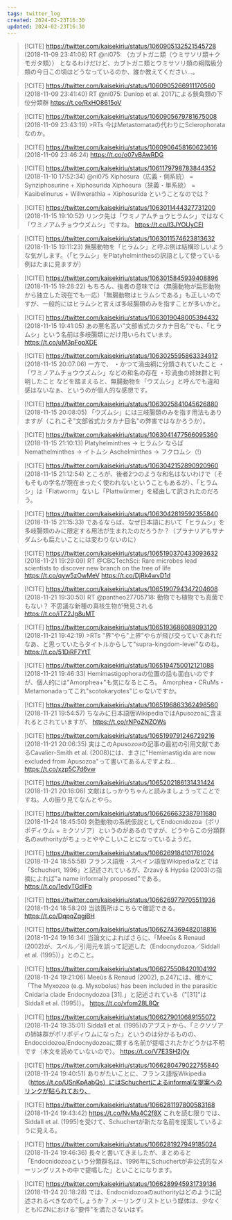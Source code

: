 ```yaml
---
tags: twitter_log
created: 2024-02-23T16:30
updated: 2024-02-23T16:30
---
```


> [!CITE] https://twitter.com/kaisekiriu/status/1060905132521545728 (2018-11-09 23:41:08)
> RT @ni075: （カブトガニ類（ウミサソリ類＋クモガタ類））
> となるわけだけど、カブトガニ類とウミサソリ類の綱階級分類の今日この頃はどうなっているのか、誰か教えてください…。

> [!CITE] https://twitter.com/kaisekiriu/status/1060905266911170560 (2018-11-09 23:41:40)
> RT @ni075: Dunlop et al. 2017による鋏角類の下位分類群 https://t.co/RxHO8615oV

> [!CITE] https://twitter.com/kaisekiriu/status/1060905679781675008 (2018-11-09 23:43:19)
> &gt;RTs
> 今はMetastomataの代わりにSclerophorataなのか。

> [!CITE] https://twitter.com/kaisekiriu/status/1060906458160623616 (2018-11-09 23:46:24)
> https://t.co/o07vBAwRDG

> [!CITE] https://twitter.com/kaisekiriu/status/1061179798783844352 (2018-11-10 17:52:34)
> @ni075 Xiphosura（広義・側系統）
> = Synziphosurine + Xiphosurida
> Xiphosura（狭義・単系統）
> = Kasibelinurus + Willwerathia + Xiphosurida
> ということなのでは？

> [!CITE] https://twitter.com/kaisekiriu/status/1063011444327731200 (2018-11-15 19:10:52)
> リンク先は「ワミノアムチョウヒラムシ」ではなく「ワミノアムチョウウズムシ」ですね。 https://t.co/I3JYOUyCEl

> [!CITE] https://twitter.com/kaisekiriu/status/1063011574623813632 (2018-11-15 19:11:23)
> 無腸動物を「ヒラムシ」と呼ぶ例は結構珍しいような気がします。（「ヒラムシ」をPlatyhelminthesの訳語として使っている例はたまに見ますが）

> [!CITE] https://twitter.com/kaisekiriu/status/1063015845939408896 (2018-11-15 19:28:22)
> もちろん、後者の意味では（無腸動物が扁形動物から独立した現在でも一応）「無腸動物はヒラムシである」も正しいのですが、一般的にはヒラムシと言えば多岐腸類のみを指すことが多いかと。

> [!CITE] https://twitter.com/kaisekiriu/status/1063019048005394432 (2018-11-15 19:41:05)
> あの悪名高い"文部省式カタカナ目名"でも、「ヒラムシ」という名前は多岐腸類にだけ用いられています。
> https://t.co/uM3pFopXDE

> [!CITE] https://twitter.com/kaisekiriu/status/1063025595863334912 (2018-11-15 20:07:06)
> 一方で、
> ・かつて渦虫綱に分類されていたこと
> ・「ワミノアムチョウウズムシ」などの和名の存在
> ・珍渦虫の姉妹群と判明したこと
> などを踏まえると、無腸動物を「ウズムシ」と呼んでも違和感はないなぁ、というのが個人的な感想です。

> [!CITE] https://twitter.com/kaisekiriu/status/1063025841045626880 (2018-11-15 20:08:05)
> 「ウズムシ」には三岐腸類のみを指す用法もありますが（これこそ"文部省式カタカナ目名"の弊害ではなかろうか）。

> [!CITE] https://twitter.com/kaisekiriu/status/1063041477566095360 (2018-11-15 21:10:13)
> Platyhelminthes → ヒラムシ
> ならば
> Nemathelminthes → イトムシ
> Aschelminthes → フクロムシ（!）

> [!CITE] https://twitter.com/kaisekiriu/status/1063042152890920960 (2018-11-15 21:12:54)
> ところが、後者2つのような和名はないわけで（そもそもの学名が現在まったく使われないということもあるが）、「ヒラムシ」は「Flatworm」ないし「Plattwürmer」を経由して訳されたのだろう。

> [!CITE] https://twitter.com/kaisekiriu/status/1063042819592355840 (2018-11-15 21:15:33)
> であるならば、なぜ日本語において「ヒラムシ」を多岐腸類のみに限定する用法が生まれたのだろうか？（プラナリアもサナダムシも扁たいことには変わりないのに）

> [!CITE] https://twitter.com/kaisekiriu/status/1065190370433093632 (2018-11-21 19:29:09)
> RT @CBCTechSci: Rare microbes lead scientists to discover new branch on the tree of life https://t.co/qyw5zOwMeV https://t.co/DjRk4wvD1d

> [!CITE] https://twitter.com/kaisekiriu/status/1065190794347204608 (2018-11-21 19:30:50)
> RT @pantheo27705718: 動物でも植物でも真菌でもない？ 不思議な新種の真核生物が発見される https://t.co/iTZ2Jg8uMT

> [!CITE] https://twitter.com/kaisekiriu/status/1065193686089093120 (2018-11-21 19:42:19)
> &gt;RTs
> "界"やら"上界"やらが飛び交っていてあれだなあ、と思っていたらタイトルからして"supra-kingdom-level"なのね。
> https://t.co/51DiRF7YtT

> [!CITE] https://twitter.com/kaisekiriu/status/1065194750012121088 (2018-11-21 19:46:33)
> Hemimastigophoraの位置の話も面白いのですが、個人的には"Amorphea+"も気になるところ。
> Amorphea・CRuMs・Metamonadaってこれ"scotokaryotes"じゃないですか。

> [!CITE] https://twitter.com/kaisekiriu/status/1065196863362498560 (2018-11-21 19:54:57)
> ちなみに日本語版WikipediaではApusozoaに含まれるとされていますが、
> https://t.co/rNPoZNZOWs

> [!CITE] https://twitter.com/kaisekiriu/status/1065199791246729216 (2018-11-21 20:06:35)
> 実はこのApusozoaの記事の最初の引用文献であるCavalier-Smith et al. (2008)には、まさに"Hemimastigida are now excluded from Apusozoa"って書いてあるんですよね…
> https://t.co/xzp5C7d6vw

> [!CITE] https://twitter.com/kaisekiriu/status/1065202186131431424 (2018-11-21 20:16:06)
> 文献はしっかりちゃんと読みましょうってことですね。人の振り見てなんとやら。

> [!CITE] https://twitter.com/kaisekiriu/status/1066266632387911680 (2018-11-24 18:45:50)
> 刺胞動物の系統仮説としてEndocnidozoa（ポリポディウム + ミクソゾア）というのがあるのですが、どうやらこの分類群名のauthorityがちょっとややこしいことになっているようだ。

> [!CITE] https://twitter.com/kaisekiriu/status/1066269184101761024 (2018-11-24 18:55:58)
> フランス語版・スペイン語版Wikipediaなどでは「Schuchert, 1996」と記述されているが、Zrzavý &amp; Hypša (2003)の指摘によれば"a name informally proposed"である。
> https://t.co/1edyTGdIFb

> [!CITE] https://twitter.com/kaisekiriu/status/1066269779705511936 (2018-11-24 18:58:20)
> 当該箇所はこちらで確認できる。
> https://t.co/DqpqZqgjBH

> [!CITE] https://twitter.com/kaisekiriu/status/1066274369482018816 (2018-11-24 19:16:34)
> 当論文によればさらに、「Meeûs &amp; Renaud (2002)が、スペル／引用元を誤って記述した（Endocnydozoa／Siddall et al. (1995)）」とのこと。

> [!CITE] https://twitter.com/kaisekiriu/status/1066275508420104192 (2018-11-24 19:21:06)
> Meeûs &amp; Renaud (2002), p.247には、確かに「The
> Myxozoa (e.g. Myxobolus) has been included in
> the parasitic Cnidaria clade Endocnydozoa [31].」と記述されている（"[31]"はSiddall et al. (1995)）。
> https://t.co/vfom28L8Qr

> [!CITE] https://twitter.com/kaisekiriu/status/1066279010689155072 (2018-11-24 19:35:01)
> Siddall et al. (1995)のアブストから、「ミクソゾアの姉妹群がポリポディウムになった」というのは分かるものの、Endoccidozoa/Endocnydozoaに類する名前が提唱されたかどうかは不明です（本文を読めていないので）。
> https://t.co/V7E3SH2j0y

> [!CITE] https://twitter.com/kaisekiriu/status/1066280479022755840 (2018-11-24 19:40:51)
> ありがたいことに、フランス語版Wikipedia（https://t.co/USnKpAabQs）にはSchuchertによるinformalな提案へのリンクが貼られており、

> [!CITE] https://twitter.com/kaisekiriu/status/1066281197800583168 (2018-11-24 19:43:42)
> https://t.co/NvMa4C2f8X
> これを読む限りでは、Siddall et al. (1995)を受けて、Schuchertが新たな名前を提案しているように見える。

> [!CITE] https://twitter.com/kaisekiriu/status/1066281927949185024 (2018-11-24 19:46:36)
> 長々と書いてきましたが、まとめると「Endocnidozoaという分類群名は、1996年にSchuchertが非公式的なメーリングリストの中で提唱した」といことになります。

> [!CITE] https://twitter.com/kaisekiriu/status/1066289945931739136 (2018-11-24 20:18:28)
> では、Endocnidozoaのauthorityはどのように記述されるべきなのでしょうか？
> メーリングリストという媒体は、少なくともICZNにおける"要件"を満たさないはず。

